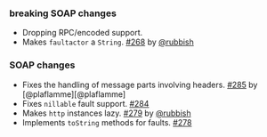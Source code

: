   [284]: https://github.com/eed3si9n/scalaxb/issues/284
  [279]: https://github.com/eed3si9n/scalaxb/pull/279
  [268]: https://github.com/eed3si9n/scalaxb/pull/268
  [278]: https://github.com/eed3si9n/scalaxb/issues/278
  [285]: https://github.com/eed3si9n/scalaxb/issues/285
  [@rubbish]: https://github.com/rubbish
  [@@plaflamme]: https://github.com/plaflamme

### breaking SOAP changes

- Dropping RPC/encoded support.
- Makes `faultactor` a `String`. [#268][268] by [@rubbish][@rubbish]

### SOAP changes

- Fixes the handling of message parts involving headers. [#285][285] by [@plaflamme][@plaflamme]
- Fixes `nillable` fault support. [#284][284]
- Makes `http` instances lazy. [#279][279] by [@rubbish][@rubbish]
- Implements `toString` methods for faults. [#278][279]
